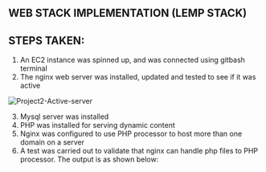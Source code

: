 
## WEB STACK IMPLEMENTATION (LEMP STACK)

## STEPS TAKEN:
1. An EC2 instance was spinned up, and was connected using gitbash terminal
2. The nginx web server was installed, updated and tested to see if it was active


![Project2-Active-server](https://user-images.githubusercontent.com/69041949/165418150-c5151aa2-842e-4a1b-83ad-fa89961315c8.jpg)

3. Mysql server was installed
4. PHP was installed for serving dynamic content
5. Nginx was configured to use PHP processor to host more than one domain on a server
6. A test was carried out to validate that nginx can handle php files to PHP processor. The output is as shown below:

